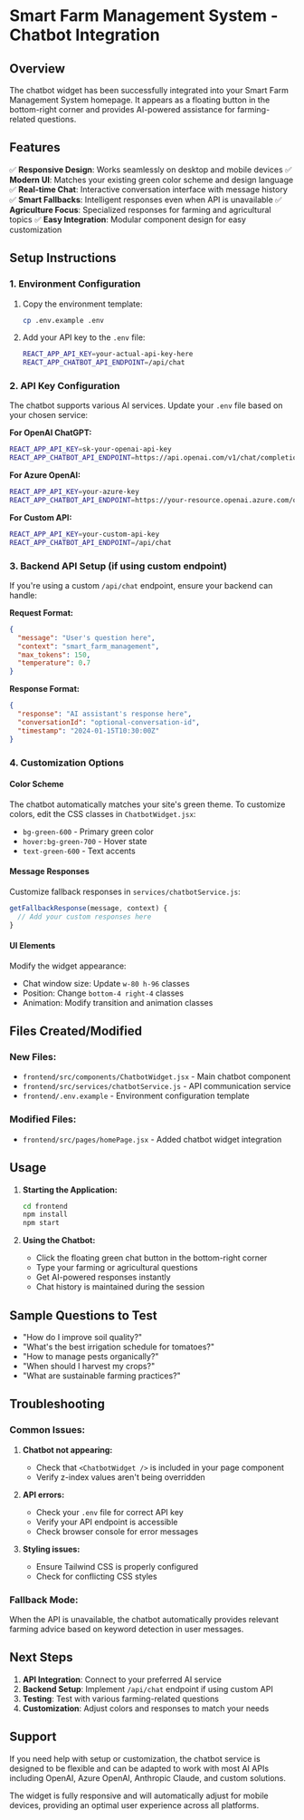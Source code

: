 # Smart Farm Management System - Chatbot Integration

## Overview

The chatbot widget has been successfully integrated into your Smart Farm Management System homepage. It appears as a floating button in the bottom-right corner and provides AI-powered assistance for farming-related questions.

## Features

✅ **Responsive Design**: Works seamlessly on desktop and mobile devices
✅ **Modern UI**: Matches your existing green color scheme and design language
✅ **Real-time Chat**: Interactive conversation interface with message history
✅ **Smart Fallbacks**: Intelligent responses even when API is unavailable
✅ **Agriculture Focus**: Specialized responses for farming and agricultural topics
✅ **Easy Integration**: Modular component design for easy customization

## Setup Instructions

### 1. Environment Configuration

1. Copy the environment template:
   ```bash
   cp .env.example .env
   ```

2. Add your API key to the `.env` file:
   ```bash
   REACT_APP_API_KEY=your-actual-api-key-here
   REACT_APP_CHATBOT_API_ENDPOINT=/api/chat
   ```

### 2. API Key Configuration

The chatbot supports various AI services. Update your `.env` file based on your chosen service:

**For OpenAI ChatGPT:**
```bash
REACT_APP_API_KEY=sk-your-openai-api-key
REACT_APP_CHATBOT_API_ENDPOINT=https://api.openai.com/v1/chat/completions
```

**For Azure OpenAI:**
```bash
REACT_APP_API_KEY=your-azure-key
REACT_APP_CHATBOT_API_ENDPOINT=https://your-resource.openai.azure.com/openai/deployments/your-deployment/chat/completions?api-version=2023-05-15
```

**For Custom API:**
```bash
REACT_APP_API_KEY=your-custom-api-key
REACT_APP_CHATBOT_API_ENDPOINT=/api/chat
```

### 3. Backend API Setup (if using custom endpoint)

If you're using a custom `/api/chat` endpoint, ensure your backend can handle:

**Request Format:**
```json
{
  "message": "User's question here",
  "context": "smart_farm_management",
  "max_tokens": 150,
  "temperature": 0.7
}
```

**Response Format:**
```json
{
  "response": "AI assistant's response here",
  "conversationId": "optional-conversation-id",
  "timestamp": "2024-01-15T10:30:00Z"
}
```

### 4. Customization Options

#### Color Scheme
The chatbot automatically matches your site's green theme. To customize colors, edit the CSS classes in `ChatbotWidget.jsx`:
- `bg-green-600` - Primary green color
- `hover:bg-green-700` - Hover state
- `text-green-600` - Text accents

#### Message Responses
Customize fallback responses in `services/chatbotService.js`:
```javascript
getFallbackResponse(message, context) {
  // Add your custom responses here
}
```

#### UI Elements
Modify the widget appearance:
- Chat window size: Update `w-80 h-96` classes
- Position: Change `bottom-4 right-4` classes
- Animation: Modify transition and animation classes

## Files Created/Modified

### New Files:
- `frontend/src/components/ChatbotWidget.jsx` - Main chatbot component
- `frontend/src/services/chatbotService.js` - API communication service
- `frontend/.env.example` - Environment configuration template

### Modified Files:
- `frontend/src/pages/homePage.jsx` - Added chatbot widget integration

## Usage

1. **Starting the Application:**
   ```bash
   cd frontend
   npm install
   npm start
   ```

2. **Using the Chatbot:**
   - Click the floating green chat button in the bottom-right corner
   - Type your farming or agricultural questions
   - Get AI-powered responses instantly
   - Chat history is maintained during the session

## Sample Questions to Test

- "How do I improve soil quality?"
- "What's the best irrigation schedule for tomatoes?"
- "How to manage pests organically?"
- "When should I harvest my crops?"
- "What are sustainable farming practices?"

## Troubleshooting

### Common Issues:

1. **Chatbot not appearing:**
   - Check that `<ChatbotWidget />` is included in your page component
   - Verify z-index values aren't being overridden

2. **API errors:**
   - Check your `.env` file for correct API key
   - Verify your API endpoint is accessible
   - Check browser console for error messages

3. **Styling issues:**
   - Ensure Tailwind CSS is properly configured
   - Check for conflicting CSS styles

### Fallback Mode:
When the API is unavailable, the chatbot automatically provides relevant farming advice based on keyword detection in user messages.

## Next Steps

1. **API Integration**: Connect to your preferred AI service
2. **Backend Setup**: Implement `/api/chat` endpoint if using custom API
3. **Testing**: Test with various farming-related questions
4. **Customization**: Adjust colors and responses to match your needs

## Support

If you need help with setup or customization, the chatbot service is designed to be flexible and can be adapted to work with most AI APIs including OpenAI, Azure OpenAI, Anthropic Claude, and custom solutions.

The widget is fully responsive and will automatically adjust for mobile devices, providing an optimal user experience across all platforms.
